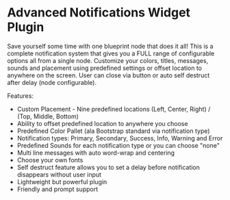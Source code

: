 # Advanced Notifications Widget Plugin

Save yourself some time with one blueprint node that does it all!
This is a complete notification system that gives you a FULL range of configurable options all from a single node.
Customize your colors, titles, messages, sounds and placement using predefined settings or offset location to anywhere on the screen. User can close via button or auto self destruct after delay (node configurable).

Features:
* Custom Placement - Nine predefined locations (Left, Center, Right) / (Top, Middle, Bottom)
* Ability to offset predefined location to anywhere you choose
* Predefined Color Pallet (ala Bootstrap standard via notification type)
* Notification types: Primary, Secondary, Success, Info, Warning and Error
* Predefined Sounds for each notification type or you can choose "none"
* Multi line messages with auto word-wrap and centering
* Choose your own fonts
* Self destruct feature allows you to set a delay before notification disappears without user input
* Lightweight but powerful plugin
* Friendly and prompt support
